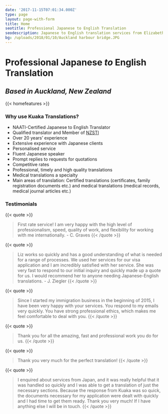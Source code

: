 ```yaml
---
date: '2017-11-15T07:01:34.000Z'
type: page
layout: page-with-form
title: Home
seotitle: Professional Japanese to English Translation
seodescription: Japanese to English translation services from Elizabeth Sekizaki.
bg: /uploads/2018/01/10/Auckland harbour bridge.JPG
---
```


# Professional Japanese *to* English Translation

## *Based in Auckland, New Zealand*

{{< homefeatures >}}

### Why use Kuaka Translations?

* NAATI-Certified Japanese to English Translator
* Qualified translator and Member of [NZSTI](https://www.nzsti.org/)
* Over 20 years’ experience
* Extensive experience with Japanese clients
* Personalised service
* Fluent Japanese speaker
* Prompt replies to requests for quotations
* Competitive rates
* Professional, timely and high quality translations
* Medical translations a specialty
* Main areas of translation: Certified translations (certificates, family registration documents etc.) and medical translations (medical records, medical journal articles etc.)

### Testimonials

{{< quote >}}
> First rate service! I am very happy with the high level of professionalism, speed, quality of work, and flexibility for working with me internationally. - C. Graves
{{< /quote >}}

{{< quote >}}
> Liz works so quickly and has a good understanding of what is needed for a range of processes. We used her services for our visa application and I am incredibly satisfied with her service. She was very fast to respond to our initial inquiry and quickly made up a quote for us. I would recommend her to anyone needing Japanese-English translations. - J. Ziegler
{{< /quote >}}

{{< quote >}}
> Since I started my immigration business in the beginning of 2015, I have been very happy with your services. You respond to my emails very quickly. You have strong professional ethics, which makes me feel comfortable to deal with you.
{{< /quote >}}

{{< quote >}}
> Thank you for all the amazing, fast and professional work you do for us.
{{< /quote >}}

{{< quote >}}
> Thank you very much for the perfect translation!
{{< /quote >}}

{{< quote >}}
> I enquired about services from Japan, and it was really helpful that it was handled so quickly and I was able to get a translation of just the necessary sections. Because the response from Kuaka was so quick, the documents necessary for my application were dealt with quickly and I had time to get them ready. Thank you very much! If I have anything else I will be in touch.
{{< /quote >}}
